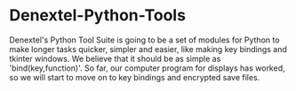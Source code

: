 # Denextel-Python-Tools

Denextel's Python Tool Suite is going to be a set of modules for Python to make longer tasks quicker, simpler and easier, like making key bindings and tkinter windows. We believe that it should be as simple as 'bind(key,function)'.
So far, our computer program for displays has worked, so we will start to move on to key bindings and encrypted save files.
